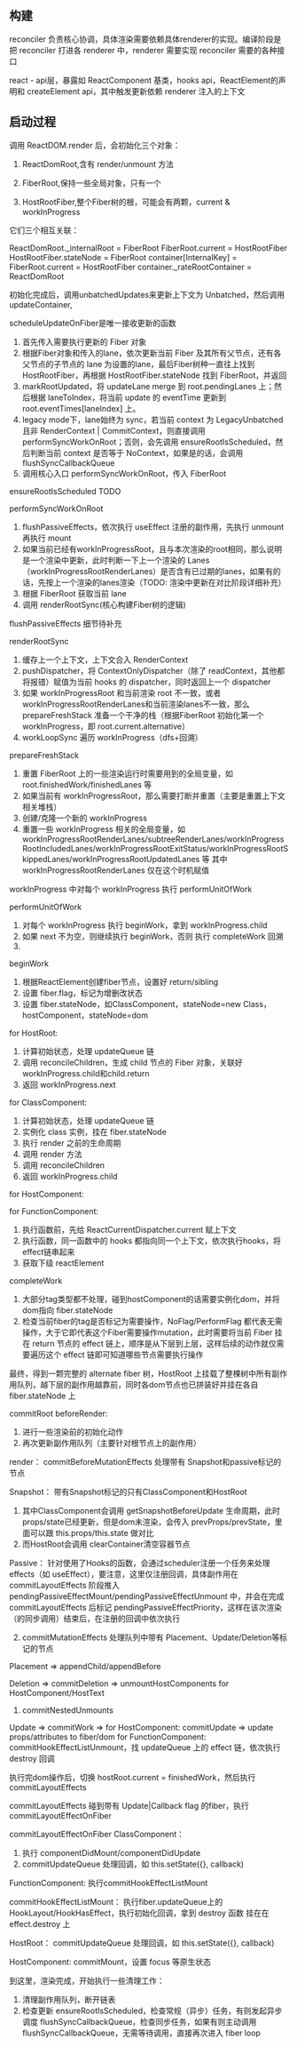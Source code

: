 ## 构建

reconciler 负责核心协调，具体渲染需要依赖具体renderer的实现。编译阶段是把 reconciler 打进各 renderer 中，renderer 需要实现 reconciler 需要的各种接口

react - api层，暴露如 ReactComponent 基类，hooks api，ReactElement的声明和 createElement api，其中触发更新依赖 renderer 注入的上下文

## 启动过程

调用 ReactDOM.render 后，会初始化三个对象：

1. ReactDomRoot,含有 render/unmount 方法

2. FiberRoot,保持一些全局对象，只有一个

3. HostRootFiber,整个Fiber树的根，可能会有两颗，current & workInProgress

它们三个相互关联：

ReactDomRoot._internalRoot = FiberRoot
FiberRoot.current = HostRootFiber
HostRootFiber.stateNode = FiberRoot
container[InternalKey] = FiberRoot.current = HostRootFiber
container._rateRootContainer = ReactDomRoot

初始化完成后，调用unbatchedUpdates来更新上下文为 Unbatched，然后调用 updateContainer,

<!-- updateContainer 应该为全量更新 container 中的节点，里面会获取当前fiber 的lane，获取parentComponent的context，创建 Update对象，然后启动核心逻辑 scheduleUpdateOnFiber。 -->

scheduleUpdateOnFiber是唯一接收更新的函数

1. 首先传入需要执行更新的 Fiber 对象
2. 根据Fiber对象和传入的lane，依次更新当前 Fiber 及其所有父节点，还有各父节点的子节点的 lane 为设置的lane，最后Fiber树种一直往上找到 HostRootFiber，再根据 HostRootFiber.stateNode 找到 FiberRoot，并返回
3. markRootUpdated，将 updateLane merge 到 root.pendingLanes 上；然后根据 laneToIndex，将当前 update 的 eventTime 更新到 root.eventTimes[laneIndex] 上。
4. legacy mode下，lane始终为 sync，若当前 context 为 LegacyUnbatched 且非 RenderContext | CommitContext，则直接调用 performSyncWorkOnRoot；否则，会先调用 ensureRootIsScheduled，然后判断当前 context 是否等于 NoContext，如果是的话，会调用 flushSyncCallbackQueue
3. 调用核心入口 performSyncWorkOnRoot，传入 FiberRoot

ensureRootIsScheduled
TODO

performSyncWorkOnRoot

1. flushPassiveEffects，依次执行 useEffect 注册的副作用，先执行 unmount 再执行 mount
2. 如果当前已经有workInProgressRoot，且与本次渲染的root相同，那么说明是一个渲染中更新，此时判断一下上一个渲染的 Lanes（workInProgressRootRenderLanes）是否含有已过期的lanes，如果有的话，先按上一个渲染的lanes渲染（TODO: 渲染中更新在对比阶段详细补充）
3. 根据 FiberRoot 获取当前 lane
4. 调用 renderRootSync(核心构建Fiber树的逻辑)

flushPassiveEffects
细节待补充

renderRootSync

1. 缓存上一个上下文，上下文合入 RenderContext
2. pushDispatcher，将 ContextOnlyDispatcher（除了 readContext，其他都将报错）赋值为当前 hooks 的 dispatcher，同时返回上一个 dispatcher
3. 如果 workInProgressRoot 和当前渲染 root 不一致，或者 workInProgressRootRenderLanes和当前渲染lanes不一致，那么 prepareFreshStack 准备一个干净的栈（根据FiberRoot 初始化第一个 workInProgress，即 root.current.alternative）
3. workLoopSync 遍历 workInProgress（dfs+回溯）

prepareFreshStack
1. 重置 FiberRoot 上的一些渲染运行时需要用到的全局变量，如 root.finishedWork/finishedLanes 等
2. 如果当前有 workInProgressRoot，那么需要打断并重置（主要是重置上下文相关堆栈）
3. 创建/克隆一个新的 workInProgress
4. 重置一些 workInProgress 相关的全局变量，如 workInProgressRootRenderLanes/subtreeRenderLanes/workInProgressRootIncludedLanes/workInProgressRootExitStatus/workInProgressRootSkippedLanes/workInProgressRootUpdatedLanes 等
其中 workInProgressRootRenderLanes 仅在这个时机赋值

workInProgress 中对每个 workInProgress 执行 performUnitOfWork

performUnitOfWork
1. 对每个 workInProgress 执行 beginWork，拿到 workInProgress.child
2. 如果 next 不为空，则继续执行 beginWork，否则 执行 completeWork 回溯
3. 

beginWork
1. 根据ReactElement创建fiber节点，设置好 return/sibling
2. 设置 fiber.flag，标记为增删改状态
3. 设置 fiber.stateNode，如ClassComponent，stateNode=new Class，hostComponent，stateNode=dom

for HostRoot:
1. 计算初始状态，处理 updateQueue 链
2. 调用 reconcileChildren，生成 child 节点的 Fiber 对象，关联好 workInProgress.child和child.return
3. 返回 workInProgress.next

for ClassComponent:
1. 计算初始状态，处理 updateQueue 链
2. 实例化 class 实例，挂在 fiber.stateNode
3. 执行 render 之前的生命周期
4. 调用 render 方法
5. 调用 reconcileChildren
6. 返回 workInProgress.child

for HostComponent:

for FunctionComponent:
1. 执行函数前，先给 ReactCurrentDispatcher.current 赋上下文
2. 执行函数，同一函数中的 hooks 都指向同一个上下文，依次执行hooks，将effect链串起来
3. 获取下级 reactElement

completeWork
1. 大部分tag类型都不处理，碰到hostComponent的话需要实例化dom，并将dom指向 fiber.stateNode
2. 检查当前fiber的tag是否标记为需要操作，NoFlag/PerformFlag 都代表无需操作，大于它即代表这个Fiber需要操作mutation，此时需要将当前 Fiber 挂在 return 节点的 effect 链上，顺序是从下层到上层，这样后续的动作就仅需要遍历这个 effect 链即可知道哪些节点需要执行操作

最终，得到一颗完整的 alternate fiber 树，HostRoot 上挂载了整棵树中所有副作用队列，越下层的副作用越靠前，同时各dom节点也已拼装好并挂在各自fiber.stateNode 上

commitRoot
beforeRender:
1. 进行一些渲染前的初始化动作
2. 再次更新副作用队列（主要针对根节点上的副作用）

render：
commitBeforeMutationEffects
处理带有 Snapshot和passive标记的节点

Snapshot：
带有Snapshot标记的只有ClassComponent和HostRoot
1. 其中ClassComponent会调用 getSnapshotBeforeUpdate 生命周期，此时props/state已经更新，但是dom未渲染，会传入 prevProps/prevState，里面可以跟 this.props/this.state 做对比
2. 而HostRoot会调用 clearContainer清空容器节点

Passive：
针对使用了Hooks的函数，会通过scheduler注册一个任务来处理effects（如 useEffect），要注意，这里仅注册回调，具体副作用在 commitLayoutEffects 阶段推入 pendingPassiveEffectMount/pendingPassiveEffectUnmount 中，并会在完成 commitLayoutEffects 后标记 pendingPassiveEffectPriority，这样在该次渲染（的同步调用）结束后，在注册的回调中依次执行

2. commitMutationEffects
处理队列中带有 Placement、Update/Deletion等标记的节点

Placement
=> appendChild/appendBefore

Deletion => commitDeletion => unmountHostComponents
for HostComponent/HostText
1. commitNestedUnmounts


Update => commitWork =>
for HostComponent: commitUpdate => update props/attributes to fiber/dom
for FunctionComponent: commitHookEffectListUnmount，找 updateQueue 上的 effect 链，依次执行 destroy 回调
 

执行完dom操作后，切换 hostRoot.current = finishedWork，然后执行 commitLayoutEffects

commitLayoutEffects
碰到带有 Update|Callback flag 的fiber，执行 commitLayoutEffectOnFiber


commitLayoutEffectOnFiber
ClassComponent：
1. 执行 componentDidMount/componentDidUpdate
2. commitUpdateQueue 处理回调，如 this.setState({}, callback)

FunctionComponent:
执行commitHookEffectListMount

commitHookEffectListMount：
执行fiber.updateQueue上的 HookLayout/HookHasEffect，执行初始化回调，拿到 destroy 函数 挂在在 effect.destroy 上

HostRoot：
commitUpdateQueue 处理回调，如 this.setState({}, callback)

HostComponent:
commitMount，设置 focus 等原生状态

到这里，渲染完成，开始执行一些清理工作：
1. 清理副作用队列，断开链表
2. 检查更新
ensureRootIsScheduled，检查常规（异步）任务，有则发起异步调度
flushSyncCallbackQueue，检查同步任务，如果有则主动调用 flushSyncCallbackQueue，无需等待调用，直接再次进入 fiber loop